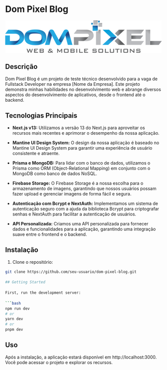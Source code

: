 # Dom Pixel Blog

![Dom Pixel Blog](https://github.com/dom-pixel/fullstack-job-test/blob/next/logo.png?raw=true)

## Descrição

Dom Pixel Blog é um projeto de teste técnico desenvolvido para a vaga de Fullstack Developer na empresa [Nome da Empresa]. Este projeto demonstra minhas habilidades no desenvolvimento web e abrange diversos aspectos do desenvolvimento de aplicativos, desde o frontend até o backend.

## Tecnologias Principais

- **Next.js v13:** Utilizamos a versão 13 do Next.js para aproveitar os recursos mais recentes e aprimorar o desempenho da nossa aplicação.

- **Mantine UI Design System:** O design da nossa aplicação é baseado no Mantine UI Design System para garantir uma experiência de usuário consistente e atraente.

- **Prisma e MongoDB:** Para lidar com o banco de dados, utilizamos o Prisma como ORM (Object-Relational Mapping) em conjunto com o MongoDB como banco de dados NoSQL.

- **Firebase Storage:** O Firebase Storage é a nossa escolha para o armazenamento de imagens, garantindo que nossos usuários possam fazer upload e gerenciar imagens de forma fácil e segura.

- **Autenticação com Bcrypt e NextAuth:** Implementamos um sistema de autenticação seguro com a ajuda da biblioteca Bcrypt para criptografar senhas e NextAuth para facilitar a autenticação de usuários.

- **API Personalizada:** Criamos uma API personalizada para fornecer dados e funcionalidades para a aplicação, garantindo uma integração suave entre o frontend e o backend.

## Instalação

1. Clone o repositório:

```bash
git clone https://github.com/seu-usuario/dom-pixel-blog.git

## Getting Started

First, run the development server:

```bash
npm run dev
# or
yarn dev
# or
pnpm dev
```

## Uso
Após a instalação, a aplicação estará disponível em http://localhost:3000. Você pode acessar o projeto e explorar os recursos.


